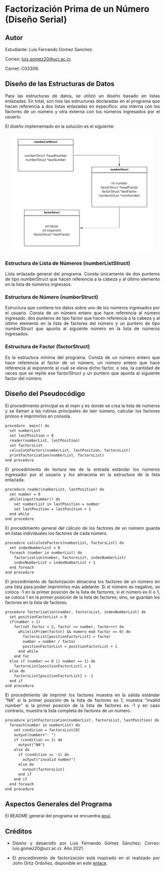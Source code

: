 # Factorización Prima de un Número (Diseño Serial)

## Autor
Estudiante: Luis Fernando Gomez Sanchez.

Correo: luis.gomez20@ucr.ac.cr.

Carnet: C03309.

## Diseño de las Estructuras de Datos

<p style='text-align: justify'>
Para las estructuras de datos, se utilizó un diseño basado en listas enlazadas. En total, son tres las estructuras declaradas en el programa que hacen referencia a dos listas enlazadas en específico: una interna con los factores de un número y otra externa con los números ingresados por el usuario.

El diseño implementado en la solución es el siguiente:
</p>

<p style='text-align: center'>
<img src='primefact_data_structure.png' width='460' height='387'>
</p>

### Estructura de Lista de Números (numberListStruct)

<p style='text-align: justify'>
Lista enlazada general del programa. Consta únicamente de dos punteros de tipo numberStruct que hacen referencia a la cabeza y al último elemento en la lista de números ingresaos.
</p>

### Estructura de Número (numberStruct)

<p style='text-align: justify'>
Estructura que contiene los datos sobre uno de los números ingresados por el usuario. Consta de un número entero que hace referencia al número ingresado, dos punteros de tipo factor que hacen referencia a la cabeza y al último elemento en la lista de factores del número y un puntero de tipo numberStruct que apunta al siguiente número en la lista de números ingresados.
</p>

### Estructura de Factor (factorStruct)

<p style='text-align: justify'>
Es la estructura mínima del programa. Consta de un número entero que hace referencia al factor de un número, un número entero que hace referencia al exponente al cuál se eleva dicho factor, o sea, la cantidad de veces que se repite ese factorStruct y un puntero que apunta al siguiente factor del número.
</p>

## Diseño del Pseudocódigo

<p style='text-align: justify'>
El procedimiento principal es el main y es donde se crea la lista de números y se llaman a las rutinas principales de leer número, calcular los factores primos e imprimirlos en consola.
</p>

```pseudo
procedure  main() do
  set numberList
  set lastPosition = 0
  reader(numberList, lastPosition)
  set factorsList
  calculateFactors(numberList, lastPosition, factorsList)
  printFactorization(numberList, factorsList)
end procedure
```

<p style='text-align: justify'>
El procedimiento de lectura lee de la entrada estándar los números ingresador por el usuario y los almacena en la estructura de la lista enlazada.
</p>

```pseudo
procedure reader(numberList, lastPosition) do
  set number = 0
  while(input(number)) do
    set numberList in lastPosition = number
    set lastPosition = lastPosition + 1
  end while
end procedure
```

<p style='text-align: justify'>
El procedimiento general del cálculo de los factores de un número guarda en listas individuales los factores de cada número.
</p>

```pseudo
procedure calculateFactors(numberList, factorsList) do
  set indexNumberList = 0
  foreach (number in numberList) do
    factorization(number, factorsList, indexNumberList)
    indexNumberList = indexNumberList + 1
  end foreach
end procedure
```

<p style='text-align: justify'>
El procedimiento de factorización almacena los factores de un número en una lista para poder imprimirlos más adelante. Si el número es negativo, se coloca -1 en la primer posición de la lista de factores; si el número es 0 o 1, se coloca 1 en la primer posición de la lista de factores; sino, se guardan los factores en la lista de factores.
</p>

```pseudo
procedure factorization(number, factorsList, indexNumberList) do
  set positionFactorList = 0
  if(number > 1)
    for(set factor = 2, factor <= number, factor++) do
      while(isPrime(factor) && numero mod factor == 0) do
        factorsList[positionFactorList] = factor
        number = number / factor
        positionFactorList = positionFactorList + 1
      end while
    end for
  else if (number == 0 || number == 1) do
    factorsList[positionFactorList] = 1
  else do
    factorsList[positionFactorList] = -1
  end if
end procedure
```

<p style='text-align: justify'>
El procedimiento de imprimir los factores muestra en la salida estándar "NA" si la primer posición de la lista de factores es 1, muestra "invalid number" si la primer posición de la lista de factores es -1 y en caso contrario, muestra la lista completa de factores de un número.

```pseudo
procedure printFactorization(numberList, factorsList, lastPosition) do
  foreach(number in numberList) do
    set condicion = factorsList[0]
    output(number+": ")
    if (condition == 1) do
      output("NA")
    else do
      if (condition == -1) do
        output("invalid number")
      else do
        output(factorsList)
      end if
    end if
  end foreach
end procedure
```

## Aspectos Generales del Programa

El README general del programa se encuentra [aquí](../README.md).

## Créditos
- <p style='text-align: justify'>Diseño y desarrollo por Luis Fernando Gómez Sánchez; Correo: luis.gomez20@ucr.ac.cr. Año 2021.</p>
- <p style='text-align: justify'>El procedimiento de factorización está inspirado en el realizado por John Ortiz Ordoñez, disponible en este <a href="https://github.com/Fhernd/JavaScriptEjercicios/blob/master/Parte001/ex787-factores-primos-unicos-numero-funcion.js">enlace</a>.</p>